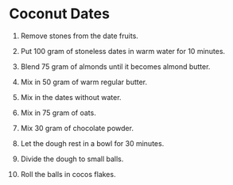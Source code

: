 Coconut Dates
=============

1. Remove stones from the date fruits.

2. Put 100 gram of stoneless dates in warm water for 10 minutes.

3. Blend 75 gram of almonds until it becomes almond butter.

4. Mix in 50 gram of warm regular butter.

5. Mix in the dates without water.

6. Mix in 75 gram of oats.

7. Mix 30 gram of chocolate powder.

8. Let the dough rest in a bowl for 30 minutes.

9. Divide the dough to small balls.

10. Roll the balls in cocos flakes.
